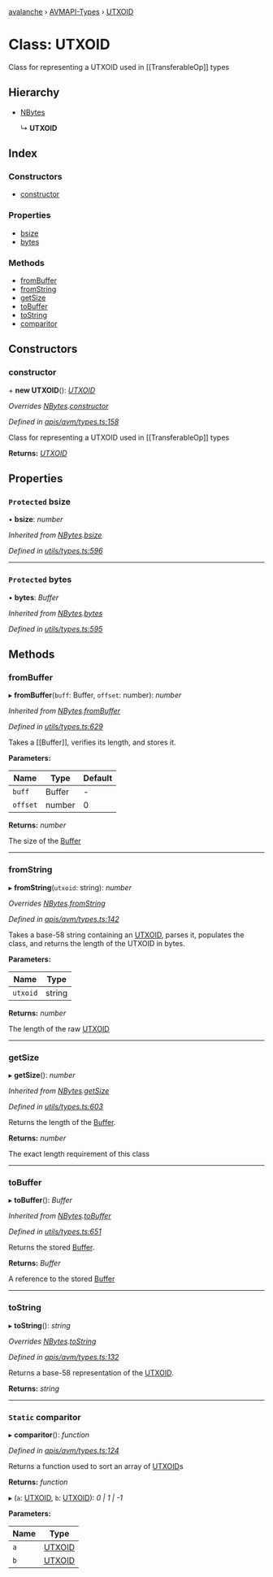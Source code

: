 [avalanche](../README.md) › [AVMAPI-Types](../modules/avmapi_types.md) › [UTXOID](avmapi_types.utxoid.md)

# Class: UTXOID

Class for representing a UTXOID used in [[TransferableOp]] types

## Hierarchy

* [NBytes](utils_types.nbytes.md)

  ↳ **UTXOID**

## Index

### Constructors

* [constructor](avmapi_types.utxoid.md#constructor)

### Properties

* [bsize](avmapi_types.utxoid.md#protected-bsize)
* [bytes](avmapi_types.utxoid.md#protected-bytes)

### Methods

* [fromBuffer](avmapi_types.utxoid.md#frombuffer)
* [fromString](avmapi_types.utxoid.md#fromstring)
* [getSize](avmapi_types.utxoid.md#getsize)
* [toBuffer](avmapi_types.utxoid.md#tobuffer)
* [toString](avmapi_types.utxoid.md#tostring)
* [comparitor](avmapi_types.utxoid.md#static-comparitor)

## Constructors

###  constructor

\+ **new UTXOID**(): *[UTXOID](avmapi_types.utxoid.md)*

*Overrides [NBytes](utils_types.nbytes.md).[constructor](utils_types.nbytes.md#constructor)*

*Defined in [apis/avm/types.ts:158](https://github.com/ava-labs/avalanche.js/blob/c723742/src/apis/avm/types.ts#L158)*

Class for representing a UTXOID used in [[TransferableOp]] types

**Returns:** *[UTXOID](avmapi_types.utxoid.md)*

## Properties

### `Protected` bsize

• **bsize**: *number*

*Inherited from [NBytes](utils_types.nbytes.md).[bsize](utils_types.nbytes.md#protected-bsize)*

*Defined in [utils/types.ts:596](https://github.com/ava-labs/avalanche.js/blob/c723742/src/utils/types.ts#L596)*

___

### `Protected` bytes

• **bytes**: *Buffer*

*Inherited from [NBytes](utils_types.nbytes.md).[bytes](utils_types.nbytes.md#protected-bytes)*

*Defined in [utils/types.ts:595](https://github.com/ava-labs/avalanche.js/blob/c723742/src/utils/types.ts#L595)*

## Methods

###  fromBuffer

▸ **fromBuffer**(`buff`: Buffer, `offset`: number): *number*

*Inherited from [NBytes](utils_types.nbytes.md).[fromBuffer](utils_types.nbytes.md#frombuffer)*

*Defined in [utils/types.ts:629](https://github.com/ava-labs/avalanche.js/blob/c723742/src/utils/types.ts#L629)*

Takes a [[Buffer]], verifies its length, and stores it.

**Parameters:**

Name | Type | Default |
------ | ------ | ------ |
`buff` | Buffer | - |
`offset` | number | 0 |

**Returns:** *number*

The size of the [Buffer](https://github.com/feross/buffer)

___

###  fromString

▸ **fromString**(`utxoid`: string): *number*

*Overrides [NBytes](utils_types.nbytes.md).[fromString](utils_types.nbytes.md#fromstring)*

*Defined in [apis/avm/types.ts:142](https://github.com/ava-labs/avalanche.js/blob/c723742/src/apis/avm/types.ts#L142)*

Takes a base-58 string containing an [UTXOID](avmapi_types.utxoid.md), parses it, populates the class, and returns the length of the UTXOID in bytes.

**Parameters:**

Name | Type |
------ | ------ |
`utxoid` | string |

**Returns:** *number*

The length of the raw [UTXOID](avmapi_types.utxoid.md)

___

###  getSize

▸ **getSize**(): *number*

*Inherited from [NBytes](utils_types.nbytes.md).[getSize](utils_types.nbytes.md#getsize)*

*Defined in [utils/types.ts:603](https://github.com/ava-labs/avalanche.js/blob/c723742/src/utils/types.ts#L603)*

Returns the length of the [Buffer](https://github.com/feross/buffer).

**Returns:** *number*

The exact length requirement of this class

___

###  toBuffer

▸ **toBuffer**(): *Buffer*

*Inherited from [NBytes](utils_types.nbytes.md).[toBuffer](utils_types.nbytes.md#tobuffer)*

*Defined in [utils/types.ts:651](https://github.com/ava-labs/avalanche.js/blob/c723742/src/utils/types.ts#L651)*

Returns the stored [Buffer](https://github.com/feross/buffer).

**Returns:** *Buffer*

A reference to the stored [Buffer](https://github.com/feross/buffer)

___

###  toString

▸ **toString**(): *string*

*Overrides [NBytes](utils_types.nbytes.md).[toString](utils_types.nbytes.md#tostring)*

*Defined in [apis/avm/types.ts:132](https://github.com/ava-labs/avalanche.js/blob/c723742/src/apis/avm/types.ts#L132)*

Returns a base-58 representation of the [UTXOID](avmapi_types.utxoid.md).

**Returns:** *string*

___

### `Static` comparitor

▸ **comparitor**(): *function*

*Defined in [apis/avm/types.ts:124](https://github.com/ava-labs/avalanche.js/blob/c723742/src/apis/avm/types.ts#L124)*

Returns a function used to sort an array of [UTXOID](avmapi_types.utxoid.md)s

**Returns:** *function*

▸ (`a`: [UTXOID](avmapi_types.utxoid.md), `b`: [UTXOID](avmapi_types.utxoid.md)): *0 | 1 | -1*

**Parameters:**

Name | Type |
------ | ------ |
`a` | [UTXOID](avmapi_types.utxoid.md) |
`b` | [UTXOID](avmapi_types.utxoid.md) |
